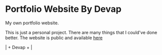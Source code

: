 # Portfolio Website By Devap
My own portfolio website.

This is just a personal project. There are many things that I could've done better.
The website is public and available [here](https://www.google.com)

| + Devap + |
